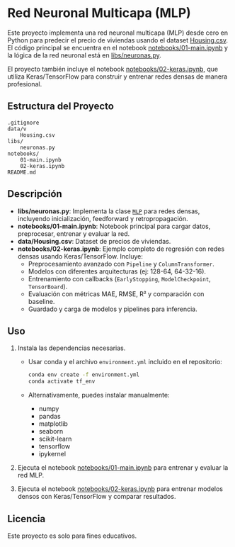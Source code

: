 # Red Neuronal Multicapa (MLP)

Este proyecto implementa una red neuronal multicapa (MLP) desde cero en Python para predecir el precio de viviendas usando el dataset [Housing.csv](data/Housing.csv). El código principal se encuentra en el notebook [notebooks/01-main.ipynb](notebooks/01-main.ipynb) y la lógica de la red neuronal está en [libs/neuronas.py](libs/neuronas.py).

El proyecto también incluye el notebook [notebooks/02-keras.ipynb](notebooks/02-keras.ipynb), que utiliza Keras/TensorFlow para construir y entrenar redes densas de manera profesional.

## Estructura del Proyecto

```
.gitignore
data/v
    Housing.csv
libs/
    neuronas.py
notebooks/
    01-main.ipynb
    02-keras.ipynb
README.md
```

## Descripción

- **libs/neuronas.py**: Implementa la clase [`MLP`](libs/neuronas.py) para redes densas, incluyendo inicialización, feedforward y retropropagación.
- **notebooks/01-main.ipynb**: Notebook principal para cargar datos, preprocesar, entrenar y evaluar la red.
- **data/Housing.csv**: Dataset de precios de viviendas.
- **notebooks/02-keras.ipynb**: Ejemplo completo de regresión con redes densas usando Keras/TensorFlow. Incluye:
    - Preprocesamiento avanzado con `Pipeline` y `ColumnTransformer`.
    - Modelos con diferentes arquitecturas (ej: 128-64, 64-32-16).
    - Entrenamiento con callbacks (`EarlyStopping`, `ModelCheckpoint`, `TensorBoard`).
    - Evaluación con métricas MAE, RMSE, R² y comparación con baseline.
    - Guardado y carga de modelos y pipelines para inferencia.

## Uso


1. Instala las dependencias necesarias.

    - Usar conda y el archivo `environment.yml` incluido en el repositorio:
        ```bash
        conda env create -f environment.yml
        conda activate tf_env
        ```

    - Alternativamente, puedes instalar manualmente:
        - numpy
        - pandas
        - matplotlib
        - seaborn
        - scikit-learn
        - tensorflow
        - ipykernel

2. Ejecuta el notebook [notebooks/01-main.ipynb](notebooks/01-main.ipynb) para entrenar y evaluar la red MLP.

3. Ejecuta el notebook [notebooks/02-keras.ipynb](notebooks/02-keras.ipynb) para entrenar modelos densos con Keras/TensorFlow y comparar resultados.


## Licencia

Este proyecto es solo para fines educativos.